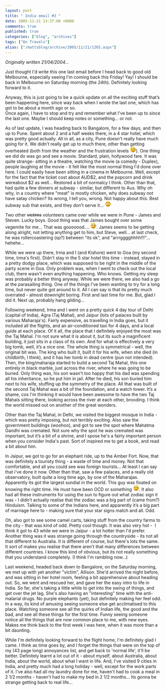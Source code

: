 ```yaml
---
layout: post
title: " India email #3 "
date: 2005-11-21 13:37:00 +0000
comments: true
published: true
categories: ["blog", "archives"]
tags: ["On Travels"]
alias: ["/mattsblog/archive/2005/11/21/1205.aspx"]
---
```

<!-- more -->

<P><EM>Originally written 21/04/2004...</EM></P>
 <P>Just thought I'd write this one last email before I head back to good old Melbourne, especially seeing I'm coming back this Friday! Yay! I should be back in Melbourne on Saturday morning (the 24th). Definitely looking forward to it.</P>
 <P>Anyway, this is just going to be a quick update on all the exciting stuff that&#8217;s been happening here, since way back when I wrote the last one, which has got to be about a month ago or so.<BR>Once again, I have to stop and try and remember what I've been up to since the last one. Maybe I should keep notes or something&#8230; or not.</P>
 <P>As of last update, I was heading back to Bangalore, for a few days, and then up to Pune. Spent about 2 and a half weeks there, in a 4 star hotel, which was pretty good actually. All in all, as a city, Pune doesn't really have much going for it. We didn't really get up to much there, other than getting overheated (both from the weather and the frustration levels <IMG alt=":)" class="emoticon" src="/images/emotions/emotion-1.gif" border=0>). One thing we did do was go and see a movie. Standard, plain, hollywood fare. It was quite strange- sitting in a theatre, watching the movie (a comedy - Duplex), people laughing at the movie - it felt like the most normal thing I'd done over here. I could easily have been sitting in a cinema in Melbourne. Well, except for the fact that the ticket cost about AUD$2, and the popcorn and drink wereabout $2 as well&#8230; Restored a bit of normalcy I think. Other than that, had quite a few dinners at subway - similar, but different to Aus. Why oh why, in a country where "meat" is mostly chicken, why does subway not have satay chicken? Its wrong, I tell you, wrong. Not happy about this. Best subway sub that exists, and they don&#8217;t serve it... <IMG alt=:( class="emoticon" src="/images/emotions/emotion-6.gif" border=0></P>
 <P>Two other <STRIKE>victims</STRIKE> volunteers came over while we were in Pune - James and Steven. Lucky boys. Good thing was that James bought over some vegemite for me&#8230; That was gooooood&#8230;.&nbsp;<IMG alt=":)" class="emoticon" src="/images/emotions/emotion-1.gif" border=0>. James seems to be getting along alright, not letting anything get to him, but Steve, well&#8230; at last check, he was rollercoastering (sp?) between "its ok", and "arrrgggghhhh!!!"&#8230; hehehe&#8230;</P>
 <P>While we were up there, Irma and I (and Kishore) went to Goa (my second time, Irma's first). Didn't stay in the 5 star hotel this time - instead, stayed in a pretty dodgy place, which was supposed to be right in the middle of the party scene in Goa. Only problem was, when I went to check out the local club, there wasn't even anything happening. Who knows. Getting my sleep was probably a better thing anyway. While we were there, we also had a go at the parasailing thing. One of the things I've been wanting to try for a long time, but never quite got around to it. All I can say is that its pretty much overrated - almost downright boring. First and last time for me. But, glad I did it. Next up, probably hang gliding&#8230;</P>
 <P>Following weekend, Irma and I went on a pretty quick 4 day tour of Delhi (capital of India), Agra (Taj Mahal), and Jaipur (lots of palaces built by various Maharaja's). Fairly expensive, as travelling in India goes, but it included all the flights, and an air-conditioned taxi for 4 days, and a local guide at each place. Of it all, the place that I definitely enjoyed the most was the Taj Mahal. I'm not sure what it is about it, but its such a magnificent building, it just sits in a class of its own. And for what is effectively a very big tomb, well, it&#8217;s a nice one. The whole thing is symmetrical - well, the original bit was. The king who built it, built it for his wife, when she died (in childbirth, I think), and it has her tomb in dead centre (pun not intended). Then, the king/maharaja started to build a second Taj Mahal, this one entirely in black marble, just across the river, where he was going to be buried. Only thing was, his son wasn't too happy that his dad was spending all his inheritance, so he put him in jail. After he died, his son buried him next to his wife, stuffing up the symmetry of the place. All that was built of the second Taj Mahal was a bit of the foundation, and a watch tower. It&#8217;s a shame, cos I'm thinking it would have been awesome to have the two Taj Mahals sitting there, looking across the river at each other, brooding. I think the world missed out on another of the great wonders.</P>
 <P>Other than the Taj Mahal, in Delhi, we visited the biggest mosque in India - which was pretty imposing, but not terribly exciting. Also saw the government buildings (woohoo), and got to see the spot where Mahatma Gandhi was cremated. Not sure why the spot he was cremated was important, but it&#8217;s a bit of a shrine, and I spose he's a fairly important person when you consider India's past. Sort of inspired me to get a book, and read a bit about him.</P>
 <P>In Jaipur, we got to go for an elephant ride, up to the Amber Fort. Now, that was definitely a touristy thing - a waste of time and money. Not that comfortable, and all you could see was foreign tourists&#8230; At least I can say that i've done it now. Other than that, saw a few palaces, and a really old observatory, built quite a long time ago, by one of the Maharajas. Apparently its got the largest sundial in the world. This guy was fixated on knowing the right time. He must have been OCD or something&nbsp;<IMG alt=":)" class="emoticon" src="/images/emotions/emotion-1.gif" border=0>. It also had all these instruments for using the sun to figure out what zodiac sign it was - I didn't actually realise that the zodiac was a big part of (came from?) Hinduism. Talking to some of the Indians here, and apparently it&#8217;s a big part of marriage here to - making sure that your star signs match and all. Odd.</P>
 <P>Oh, also got to see some camel carts, taking stuff from the country farms to the city - that was kind of odd. Pretty cool though. It was also very hot -&nbsp; I think it got to 43 while we were in Jaipur - a lot hotter than I'd prefer. Another thing was it was strange going through the countryside - its not all that different to Australia. It is different of course, but there's lots the same. It sort of makes you realise that there aren't that many differences between different countries. I know this kind of obvious, but its not really something that you understand completely. (I think I'm rambling now&#8230;)</P>
 <P>Last weekend, headed back down to Bangalore, on the Saturday morning, we met up with yet another "victim", Allison. She'd arrived the night before, and was sitting in her hotel room, feeling a bit apprehensive about heading out. So, we went and rescued her, and gave her the easy intro to life in India. So far, she's taking a little while to get into the swing of things, and get over the jet lag. She's also having an "interesting" time with the anti-malarial drugs. No purple elephants (yet), but definitely making her feel odd. In a way, its kind of amusing seeing someone else get acclimatised to this place. Watching someone see all the quirks of Indian life, the good and the bad, and see all these things for the first time. Funny seeing someone notice all the things that are now common place to me, with new eyes. Makes me think back to the first week I was here, when it was more than a bit daunting.</P>
 <P>While I'm definitely looking forward to the flight home, I'm definitely glad I came. I think as time goes by, and I forget the things that were on the top of my (43 page long) annoyances list, and get back to 'normal life', it'll be better. Definitely learnt a lot out of it - about myself, about Australia, about India, about the world, about what I want in life. And, I've visited 9 cities in India, and pretty much had a long holiday - well, except for the work parts of it. I've also had all my laundry done for me, haven't had to cook a meal in 2 1/2 months - haven't had to make my bed in 2 1/2 months&#8230; Its gonna be strange getting back to real life...</P>
